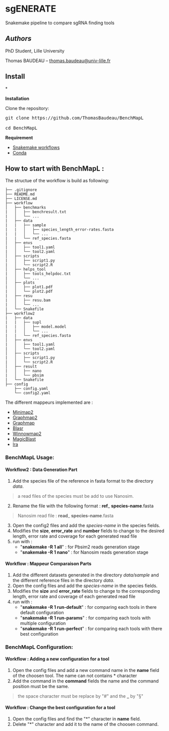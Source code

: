 # sgENERATE

Snakemake pipeline to compare sgRNA finding tools 

*<h2>Authors </h2>* 

PhD Student, Lille University

Thomas BAUDEAU – thomas.baudeau@univ-lille.fr

<h2>Install </h2>*

**Installation**

Clone the repository:

<pre>
git clone https://github.com/ThomasBaudeau/BenchMapL <br> 
cd BenchMapL
</pre>


**Requirement**

* [Snakemake workflows](https://snakemake.readthedocs.io/en/stable/getting_started/installation.html) <br> 
* [Conda](https://docs.conda.io/projects/conda/en/latest/user-guide/install/index.html) <br> 


## How to start with BenchMapL :

The structue of the workflow is build as following:

    ├── .gitignore
    ├── README.md
    ├── LICENSE.md
    ├── workflow
    │   ├── benchmarks
    |   │   ├── benchresult.txt
    |   │   └── ...
    |   ├── data
    |   |   ├── sample
    |   |   │   ├── species_length_error-rates.fasta
    |   |   │   └── ...
    |   |   └── ref_species.fasta
    │   ├── envs
    |   │   ├── tool1.yaml
    |   │   └── tool2.yaml
    │   ├── scripts
    |   │   ├── script1.py
    |   │   └── script2.R
    │   ├── helps_tool
    |   │   ├── tools_helpdoc.txt
    |   │   └── ...
    │   ├── plots
    |   │   ├── plot1.pdf
    |   │   └── plot2.pdf
    |   ├── resu
    |   │   ├── resu.bam
    |   │   └── ...
    |   └── Snakefile
    ├── workflow2
    |   ├── data
    |   |   ├── supl
    |   |   │   ├── model.model
    |   |   │   └── ...
    |   |   └── ref_species.fasta
    │   ├── envs
    |   │   ├── tool1.yaml
    |   │   └── tool2.yaml
    │   ├── scripts
    |   │   ├── script1.py
    |   │   └── script2.R
    │   ├── result
    |   │   ├── nano
    |   │   └── pbsim
    |   └── Snakefile
    ├── config
        ├── config.yaml
        └── config2.yaml

The different mappeurs implemented are :

  * [Minimap2](https://github.com/lh3/minimap2)
  * [Graphmap2](https://github.com/lbcb-sci/graphmap2)
  * [Graphmap](https://github.com/isovic/graphmap)
  * [Blasr](https://github.com/PacificBiosciences/blasr)
  * [Winnowmap2](https://github.com/marbl/Winnowmap)
  * [MagicBlast](https://ncbi.github.io/magicblast/)
  * [lra](https://github.com/ChaissonLab/LRA)


 ### BenchMapL Usage:

 #### Workflow2 : Data Generation Part

  1. Add the species file of the reference in fasta format to the directory *data*. 
  > a read files of the species must be add to use Nanosim. 
  2. Rename the file with the following format : __ref__\_ __species-name__.fasta 
  > Nanosim read file : __read__\_ __species-name__.fasta
  3. Open the config2 files and add the *species-name* in the species fields.
  4. Modifies the __size__, __error_rate__ and __number__ fields to change to the desired length, error rate and coverage for each generated read file
  5. run with :
        * "__snakemake -R 1 all__"  : for Pbsim2 reads generation stage
        * "__snakemake -R 1 nano__" : for Nanosim reads generation stage
  
 #### Workflow : Mappeur Comparaison Parts

   1. Add the different datasets generated in the directory *data/sample* and the different reference files in the directory *data*.
   2. Open the config files and add the *species-name* in the species fields.
   3. Modifies the __size__ and __error_rate__ fields to change to the corresponding length, error rate and coverage of each generated read file
   4. run with :
        * "__snakemake -R 1 run-default__" : for comparing each tools in there default configuration
        * "__snakemake -R 1 run-params__" : for comparing each tools with multiple configuration
        * "__snakemake -R 1 run-perfect__"  : for comparing each tools with there best configuration


 ### BenchMapL Configuration:

#### Workflow : Adding a new configuration for a tool
1. Open the config files and add a new command name in the __name__ field of the choosen tool. The name can not contains * character
2. Add the command in the __command__ fields the name and the command position must be the same. 
> the space character must be replace by "#" and the __\___ by "§" 

#### Workflow : Change the best configuration for a tool
1. Open the config files and find the "*" character in __name__ field.
1. Delete "*" character and add it to the name of the choosen command.
